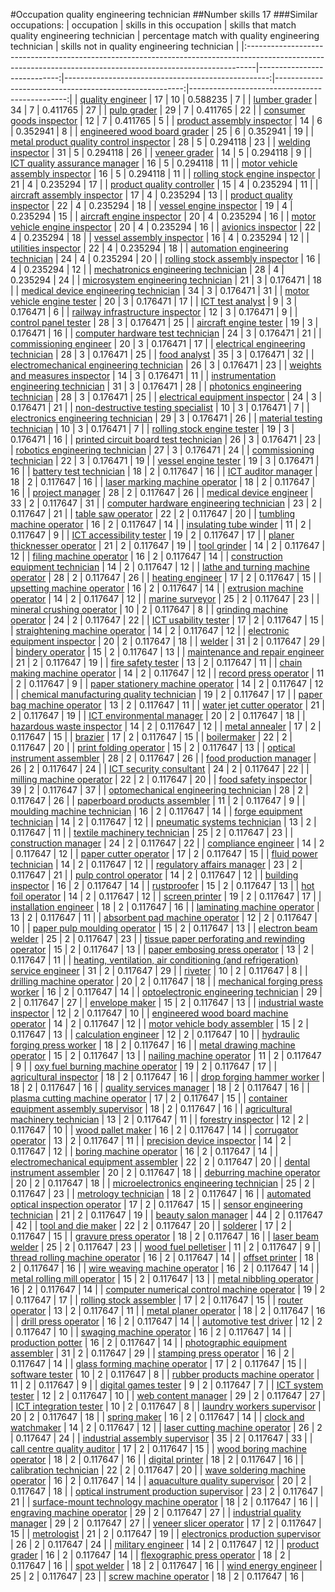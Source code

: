 #Occupation quality engineering technician
##Number skills 17
###Similar occupations:
| occupation                                                                                                                                                    |   skills in this occupation |   skills that match quality engineering technician |   percentage match with quality engineering technician |   skills not in quality engineering technician |
|:--------------------------------------------------------------------------------------------------------------------------------------------------------------|----------------------------:|---------------------------------------------------:|-------------------------------------------------------:|-----------------------------------------------:|
| [quality engineer](quality_engineer.md)                                                                                                                       |                          17 |                                                 10 |                                               0.588235 |                                              7 |
| [lumber grader](lumber_grader.md)                                                                                                                             |                          34 |                                                  7 |                                               0.411765 |                                             27 |
| [pulp grader](pulp_grader.md)                                                                                                                                 |                          29 |                                                  7 |                                               0.411765 |                                             22 |
| [consumer goods inspector](consumer_goods_inspector.md)                                                                                                       |                          12 |                                                  7 |                                               0.411765 |                                              5 |
| [product assembly inspector](product_assembly_inspector.md)                                                                                                   |                          14 |                                                  6 |                                               0.352941 |                                              8 |
| [engineered wood board grader](engineered_wood_board_grader.md)                                                                                               |                          25 |                                                  6 |                                               0.352941 |                                             19 |
| [metal product quality control inspector](metal_product_quality_control_inspector.md)                                                                         |                          28 |                                                  5 |                                               0.294118 |                                             23 |
| [welding inspector](welding_inspector.md)                                                                                                                     |                          31 |                                                  5 |                                               0.294118 |                                             26 |
| [veneer grader](veneer_grader.md)                                                                                                                             |                          14 |                                                  5 |                                               0.294118 |                                              9 |
| [ICT quality assurance manager](ICT_quality_assurance_manager.md)                                                                                             |                          16 |                                                  5 |                                               0.294118 |                                             11 |
| [motor vehicle assembly inspector](motor_vehicle_assembly_inspector.md)                                                                                       |                          16 |                                                  5 |                                               0.294118 |                                             11 |
| [rolling stock engine inspector](rolling_stock_engine_inspector.md)                                                                                           |                          21 |                                                  4 |                                               0.235294 |                                             17 |
| [product quality controller](product_quality_controller.md)                                                                                                   |                          15 |                                                  4 |                                               0.235294 |                                             11 |
| [aircraft assembly inspector](aircraft_assembly_inspector.md)                                                                                                 |                          17 |                                                  4 |                                               0.235294 |                                             13 |
| [product quality inspector](product_quality_inspector.md)                                                                                                     |                          22 |                                                  4 |                                               0.235294 |                                             18 |
| [vessel engine inspector](vessel_engine_inspector.md)                                                                                                         |                          19 |                                                  4 |                                               0.235294 |                                             15 |
| [aircraft engine inspector](aircraft_engine_inspector.md)                                                                                                     |                          20 |                                                  4 |                                               0.235294 |                                             16 |
| [motor vehicle engine inspector](motor_vehicle_engine_inspector.md)                                                                                           |                          20 |                                                  4 |                                               0.235294 |                                             16 |
| [avionics inspector](avionics_inspector.md)                                                                                                                   |                          22 |                                                  4 |                                               0.235294 |                                             18 |
| [vessel assembly inspector](vessel_assembly_inspector.md)                                                                                                     |                          16 |                                                  4 |                                               0.235294 |                                             12 |
| [utilities inspector](utilities_inspector.md)                                                                                                                 |                          22 |                                                  4 |                                               0.235294 |                                             18 |
| [automation engineering technician](automation_engineering_technician.md)                                                                                     |                          24 |                                                  4 |                                               0.235294 |                                             20 |
| [rolling stock assembly inspector](rolling_stock_assembly_inspector.md)                                                                                       |                          16 |                                                  4 |                                               0.235294 |                                             12 |
| [mechatronics engineering technician](mechatronics_engineering_technician.md)                                                                                 |                          28 |                                                  4 |                                               0.235294 |                                             24 |
| [microsystem engineering technician](microsystem_engineering_technician.md)                                                                                   |                          21 |                                                  3 |                                               0.176471 |                                             18 |
| [medical device engineering technician](medical_device_engineering_technician.md)                                                                             |                          34 |                                                  3 |                                               0.176471 |                                             31 |
| [motor vehicle engine tester](motor_vehicle_engine_tester.md)                                                                                                 |                          20 |                                                  3 |                                               0.176471 |                                             17 |
| [ICT test analyst](ICT_test_analyst.md)                                                                                                                       |                           9 |                                                  3 |                                               0.176471 |                                              6 |
| [railway infrastructure inspector](railway_infrastructure_inspector.md)                                                                                       |                          12 |                                                  3 |                                               0.176471 |                                              9 |
| [control panel tester](control_panel_tester.md)                                                                                                               |                          28 |                                                  3 |                                               0.176471 |                                             25 |
| [aircraft engine tester](aircraft_engine_tester.md)                                                                                                           |                          19 |                                                  3 |                                               0.176471 |                                             16 |
| [computer hardware test technician](computer_hardware_test_technician.md)                                                                                     |                          24 |                                                  3 |                                               0.176471 |                                             21 |
| [commissioning engineer](commissioning_engineer.md)                                                                                                           |                          20 |                                                  3 |                                               0.176471 |                                             17 |
| [electrical engineering technician](electrical_engineering_technician.md)                                                                                     |                          28 |                                                  3 |                                               0.176471 |                                             25 |
| [food analyst](food_analyst.md)                                                                                                                               |                          35 |                                                  3 |                                               0.176471 |                                             32 |
| [electromechanical engineering technician](electromechanical_engineering_technician.md)                                                                       |                          26 |                                                  3 |                                               0.176471 |                                             23 |
| [weights and measures inspector](weights_and_measures_inspector.md)                                                                                           |                          14 |                                                  3 |                                               0.176471 |                                             11 |
| [instrumentation engineering technician](instrumentation_engineering_technician.md)                                                                           |                          31 |                                                  3 |                                               0.176471 |                                             28 |
| [photonics engineering technician](photonics_engineering_technician.md)                                                                                       |                          28 |                                                  3 |                                               0.176471 |                                             25 |
| [electrical equipment inspector](electrical_equipment_inspector.md)                                                                                           |                          24 |                                                  3 |                                               0.176471 |                                             21 |
| [non-destructive testing specialist](non-destructive_testing_specialist.md)                                                                                   |                          10 |                                                  3 |                                               0.176471 |                                              7 |
| [electronics engineering technician](electronics_engineering_technician.md)                                                                                   |                          29 |                                                  3 |                                               0.176471 |                                             26 |
| [material testing technician](material_testing_technician.md)                                                                                                 |                          10 |                                                  3 |                                               0.176471 |                                              7 |
| [rolling stock engine tester](rolling_stock_engine_tester.md)                                                                                                 |                          19 |                                                  3 |                                               0.176471 |                                             16 |
| [printed circuit board test technician](printed_circuit_board_test_technician.md)                                                                             |                          26 |                                                  3 |                                               0.176471 |                                             23 |
| [robotics engineering technician](robotics_engineering_technician.md)                                                                                         |                          27 |                                                  3 |                                               0.176471 |                                             24 |
| [commissioning technician](commissioning_technician.md)                                                                                                       |                          22 |                                                  3 |                                               0.176471 |                                             19 |
| [vessel engine tester](vessel_engine_tester.md)                                                                                                               |                          19 |                                                  3 |                                               0.176471 |                                             16 |
| [battery test technician](battery_test_technician.md)                                                                                                         |                          18 |                                                  2 |                                               0.117647 |                                             16 |
| [ICT auditor manager](ICT_auditor_manager.md)                                                                                                                 |                          18 |                                                  2 |                                               0.117647 |                                             16 |
| [laser marking machine operator](laser_marking_machine_operator.md)                                                                                           |                          18 |                                                  2 |                                               0.117647 |                                             16 |
| [project manager](project_manager.md)                                                                                                                         |                          28 |                                                  2 |                                               0.117647 |                                             26 |
| [medical device engineer](medical_device_engineer.md)                                                                                                         |                          33 |                                                  2 |                                               0.117647 |                                             31 |
| [computer hardware engineering technician](computer_hardware_engineering_technician.md)                                                                       |                          23 |                                                  2 |                                               0.117647 |                                             21 |
| [table saw operator](table_saw_operator.md)                                                                                                                   |                          22 |                                                  2 |                                               0.117647 |                                             20 |
| [tumbling machine operator](tumbling_machine_operator.md)                                                                                                     |                          16 |                                                  2 |                                               0.117647 |                                             14 |
| [insulating tube winder](insulating_tube_winder.md)                                                                                                           |                          11 |                                                  2 |                                               0.117647 |                                              9 |
| [ICT accessibility tester](ICT_accessibility_tester.md)                                                                                                       |                          19 |                                                  2 |                                               0.117647 |                                             17 |
| [planer thicknesser operator](planer_thicknesser_operator.md)                                                                                                 |                          21 |                                                  2 |                                               0.117647 |                                             19 |
| [tool grinder](tool_grinder.md)                                                                                                                               |                          14 |                                                  2 |                                               0.117647 |                                             12 |
| [filing machine operator](filing_machine_operator.md)                                                                                                         |                          16 |                                                  2 |                                               0.117647 |                                             14 |
| [construction equipment technician](construction_equipment_technician.md)                                                                                     |                          14 |                                                  2 |                                               0.117647 |                                             12 |
| [lathe and turning machine operator](lathe_and_turning_machine_operator.md)                                                                                   |                          28 |                                                  2 |                                               0.117647 |                                             26 |
| [heating engineer](heating_engineer.md)                                                                                                                       |                          17 |                                                  2 |                                               0.117647 |                                             15 |
| [upsetting machine operator](upsetting_machine_operator.md)                                                                                                   |                          16 |                                                  2 |                                               0.117647 |                                             14 |
| [extrusion machine operator](extrusion_machine_operator.md)                                                                                                   |                          14 |                                                  2 |                                               0.117647 |                                             12 |
| [marine surveyor](marine_surveyor.md)                                                                                                                         |                          25 |                                                  2 |                                               0.117647 |                                             23 |
| [mineral crushing operator](mineral_crushing_operator.md)                                                                                                     |                          10 |                                                  2 |                                               0.117647 |                                              8 |
| [grinding machine operator](grinding_machine_operator.md)                                                                                                     |                          24 |                                                  2 |                                               0.117647 |                                             22 |
| [ICT usability tester](ICT_usability_tester.md)                                                                                                               |                          17 |                                                  2 |                                               0.117647 |                                             15 |
| [straightening machine operator](straightening_machine_operator.md)                                                                                           |                          14 |                                                  2 |                                               0.117647 |                                             12 |
| [electronic equipment inspector](electronic_equipment_inspector.md)                                                                                           |                          20 |                                                  2 |                                               0.117647 |                                             18 |
| [welder](welder.md)                                                                                                                                           |                          31 |                                                  2 |                                               0.117647 |                                             29 |
| [bindery operator](bindery_operator.md)                                                                                                                       |                          15 |                                                  2 |                                               0.117647 |                                             13 |
| [maintenance and repair engineer](maintenance_and_repair_engineer.md)                                                                                         |                          21 |                                                  2 |                                               0.117647 |                                             19 |
| [fire safety tester](fire_safety_tester.md)                                                                                                                   |                          13 |                                                  2 |                                               0.117647 |                                             11 |
| [chain making machine operator](chain_making_machine_operator.md)                                                                                             |                          14 |                                                  2 |                                               0.117647 |                                             12 |
| [record press operator](record_press_operator.md)                                                                                                             |                          11 |                                                  2 |                                               0.117647 |                                              9 |
| [paper stationery machine operator](paper_stationery_machine_operator.md)                                                                                     |                          14 |                                                  2 |                                               0.117647 |                                             12 |
| [chemical manufacturing quality technician](chemical_manufacturing_quality_technician.md)                                                                     |                          19 |                                                  2 |                                               0.117647 |                                             17 |
| [paper bag machine operator](paper_bag_machine_operator.md)                                                                                                   |                          13 |                                                  2 |                                               0.117647 |                                             11 |
| [water jet cutter operator](water_jet_cutter_operator.md)                                                                                                     |                          21 |                                                  2 |                                               0.117647 |                                             19 |
| [ICT environmental manager](ICT_environmental_manager.md)                                                                                                     |                          20 |                                                  2 |                                               0.117647 |                                             18 |
| [hazardous waste inspector](hazardous_waste_inspector.md)                                                                                                     |                          14 |                                                  2 |                                               0.117647 |                                             12 |
| [metal annealer](metal_annealer.md)                                                                                                                           |                          17 |                                                  2 |                                               0.117647 |                                             15 |
| [brazier](brazier.md)                                                                                                                                         |                          17 |                                                  2 |                                               0.117647 |                                             15 |
| [boilermaker](boilermaker.md)                                                                                                                                 |                          22 |                                                  2 |                                               0.117647 |                                             20 |
| [print folding operator](print_folding_operator.md)                                                                                                           |                          15 |                                                  2 |                                               0.117647 |                                             13 |
| [optical instrument assembler](optical_instrument_assembler.md)                                                                                               |                          28 |                                                  2 |                                               0.117647 |                                             26 |
| [food production manager](food_production_manager.md)                                                                                                         |                          26 |                                                  2 |                                               0.117647 |                                             24 |
| [ICT security consultant](ICT_security_consultant.md)                                                                                                         |                          24 |                                                  2 |                                               0.117647 |                                             22 |
| [milling machine operator](milling_machine_operator.md)                                                                                                       |                          22 |                                                  2 |                                               0.117647 |                                             20 |
| [food safety inspector](food_safety_inspector.md)                                                                                                             |                          39 |                                                  2 |                                               0.117647 |                                             37 |
| [optomechanical engineering technician](optomechanical_engineering_technician.md)                                                                             |                          28 |                                                  2 |                                               0.117647 |                                             26 |
| [paperboard products assembler](paperboard_products_assembler.md)                                                                                             |                          11 |                                                  2 |                                               0.117647 |                                              9 |
| [moulding machine technician](moulding_machine_technician.md)                                                                                                 |                          16 |                                                  2 |                                               0.117647 |                                             14 |
| [forge equipment technician](forge_equipment_technician.md)                                                                                                   |                          14 |                                                  2 |                                               0.117647 |                                             12 |
| [pneumatic systems technician](pneumatic_systems_technician.md)                                                                                               |                          13 |                                                  2 |                                               0.117647 |                                             11 |
| [textile machinery technician](textile_machinery_technician.md)                                                                                               |                          25 |                                                  2 |                                               0.117647 |                                             23 |
| [construction manager](construction_manager.md)                                                                                                               |                          24 |                                                  2 |                                               0.117647 |                                             22 |
| [compliance engineer](compliance_engineer.md)                                                                                                                 |                          14 |                                                  2 |                                               0.117647 |                                             12 |
| [paper cutter operator](paper_cutter_operator.md)                                                                                                             |                          17 |                                                  2 |                                               0.117647 |                                             15 |
| [fluid power technician](fluid_power_technician.md)                                                                                                           |                          14 |                                                  2 |                                               0.117647 |                                             12 |
| [regulatory affairs manager](regulatory_affairs_manager.md)                                                                                                   |                          23 |                                                  2 |                                               0.117647 |                                             21 |
| [pulp control operator](pulp_control_operator.md)                                                                                                             |                          14 |                                                  2 |                                               0.117647 |                                             12 |
| [building inspector](building_inspector.md)                                                                                                                   |                          16 |                                                  2 |                                               0.117647 |                                             14 |
| [rustproofer](rustproofer.md)                                                                                                                                 |                          15 |                                                  2 |                                               0.117647 |                                             13 |
| [hot foil operator](hot_foil_operator.md)                                                                                                                     |                          14 |                                                  2 |                                               0.117647 |                                             12 |
| [screen printer](screen_printer.md)                                                                                                                           |                          19 |                                                  2 |                                               0.117647 |                                             17 |
| [installation engineer](installation_engineer.md)                                                                                                             |                          18 |                                                  2 |                                               0.117647 |                                             16 |
| [laminating machine operator](laminating_machine_operator.md)                                                                                                 |                          13 |                                                  2 |                                               0.117647 |                                             11 |
| [absorbent pad machine operator](absorbent_pad_machine_operator.md)                                                                                           |                          12 |                                                  2 |                                               0.117647 |                                             10 |
| [paper pulp moulding operator](paper_pulp_moulding_operator.md)                                                                                               |                          15 |                                                  2 |                                               0.117647 |                                             13 |
| [electron beam welder](electron_beam_welder.md)                                                                                                               |                          25 |                                                  2 |                                               0.117647 |                                             23 |
| [tissue paper perforating and rewinding operator](tissue_paper_perforating_and_rewinding_operator.md)                                                         |                          15 |                                                  2 |                                               0.117647 |                                             13 |
| [paper embosing press operator](paper_embosing_press_operator.md)                                                                                             |                          13 |                                                  2 |                                               0.117647 |                                             11 |
| [heating, ventilation, air conditioning (and refrigeration) service engineer](heating,_ventilation,_air_conditioning_(and_refrigeration)_service_engineer.md) |                          31 |                                                  2 |                                               0.117647 |                                             29 |
| [riveter](riveter.md)                                                                                                                                         |                          10 |                                                  2 |                                               0.117647 |                                              8 |
| [drilling machine operator](drilling_machine_operator.md)                                                                                                     |                          20 |                                                  2 |                                               0.117647 |                                             18 |
| [mechanical forging press worker](mechanical_forging_press_worker.md)                                                                                         |                          16 |                                                  2 |                                               0.117647 |                                             14 |
| [optoelectronic engineering technician](optoelectronic_engineering_technician.md)                                                                             |                          29 |                                                  2 |                                               0.117647 |                                             27 |
| [envelope maker](envelope_maker.md)                                                                                                                           |                          15 |                                                  2 |                                               0.117647 |                                             13 |
| [industrial waste inspector](industrial_waste_inspector.md)                                                                                                   |                          12 |                                                  2 |                                               0.117647 |                                             10 |
| [engineered wood board machine operator](engineered_wood_board_machine_operator.md)                                                                           |                          14 |                                                  2 |                                               0.117647 |                                             12 |
| [motor vehicle body assembler](motor_vehicle_body_assembler.md)                                                                                               |                          15 |                                                  2 |                                               0.117647 |                                             13 |
| [calculation engineer](calculation_engineer.md)                                                                                                               |                          12 |                                                  2 |                                               0.117647 |                                             10 |
| [hydraulic forging press worker](hydraulic_forging_press_worker.md)                                                                                           |                          18 |                                                  2 |                                               0.117647 |                                             16 |
| [metal drawing machine operator](metal_drawing_machine_operator.md)                                                                                           |                          15 |                                                  2 |                                               0.117647 |                                             13 |
| [nailing machine operator](nailing_machine_operator.md)                                                                                                       |                          11 |                                                  2 |                                               0.117647 |                                              9 |
| [oxy fuel burning machine operator](oxy_fuel_burning_machine_operator.md)                                                                                     |                          19 |                                                  2 |                                               0.117647 |                                             17 |
| [agricultural inspector](agricultural_inspector.md)                                                                                                           |                          18 |                                                  2 |                                               0.117647 |                                             16 |
| [drop forging hammer worker](drop_forging_hammer_worker.md)                                                                                                   |                          18 |                                                  2 |                                               0.117647 |                                             16 |
| [quality services manager](quality_services_manager.md)                                                                                                       |                          18 |                                                  2 |                                               0.117647 |                                             16 |
| [plasma cutting machine operator](plasma_cutting_machine_operator.md)                                                                                         |                          17 |                                                  2 |                                               0.117647 |                                             15 |
| [container equipment assembly supervisor](container_equipment_assembly_supervisor.md)                                                                         |                          18 |                                                  2 |                                               0.117647 |                                             16 |
| [agricultural machinery technician](agricultural_machinery_technician.md)                                                                                     |                          13 |                                                  2 |                                               0.117647 |                                             11 |
| [forestry inspector](forestry_inspector.md)                                                                                                                   |                          12 |                                                  2 |                                               0.117647 |                                             10 |
| [wood pallet maker](wood_pallet_maker.md)                                                                                                                     |                          16 |                                                  2 |                                               0.117647 |                                             14 |
| [corrugator operator](corrugator_operator.md)                                                                                                                 |                          13 |                                                  2 |                                               0.117647 |                                             11 |
| [precision device inspector](precision_device_inspector.md)                                                                                                   |                          14 |                                                  2 |                                               0.117647 |                                             12 |
| [boring machine operator](boring_machine_operator.md)                                                                                                         |                          16 |                                                  2 |                                               0.117647 |                                             14 |
| [electromechanical equipment assembler](electromechanical_equipment_assembler.md)                                                                             |                          22 |                                                  2 |                                               0.117647 |                                             20 |
| [dental instrument assembler](dental_instrument_assembler.md)                                                                                                 |                          20 |                                                  2 |                                               0.117647 |                                             18 |
| [deburring machine operator](deburring_machine_operator.md)                                                                                                   |                          20 |                                                  2 |                                               0.117647 |                                             18 |
| [microelectronics engineering technician](microelectronics_engineering_technician.md)                                                                         |                          25 |                                                  2 |                                               0.117647 |                                             23 |
| [metrology technician](metrology_technician.md)                                                                                                               |                          18 |                                                  2 |                                               0.117647 |                                             16 |
| [automated optical inspection operator](automated_optical_inspection_operator.md)                                                                             |                          17 |                                                  2 |                                               0.117647 |                                             15 |
| [sensor engineering technician](sensor_engineering_technician.md)                                                                                             |                          21 |                                                  2 |                                               0.117647 |                                             19 |
| [beauty salon manager](beauty_salon_manager.md)                                                                                                               |                          44 |                                                  2 |                                               0.117647 |                                             42 |
| [tool and die maker](tool_and_die_maker.md)                                                                                                                   |                          22 |                                                  2 |                                               0.117647 |                                             20 |
| [solderer](solderer.md)                                                                                                                                       |                          17 |                                                  2 |                                               0.117647 |                                             15 |
| [gravure press operator](gravure_press_operator.md)                                                                                                           |                          18 |                                                  2 |                                               0.117647 |                                             16 |
| [laser beam welder](laser_beam_welder.md)                                                                                                                     |                          25 |                                                  2 |                                               0.117647 |                                             23 |
| [wood fuel pelletiser](wood_fuel_pelletiser.md)                                                                                                               |                          11 |                                                  2 |                                               0.117647 |                                              9 |
| [thread rolling machine operator](thread_rolling_machine_operator.md)                                                                                         |                          16 |                                                  2 |                                               0.117647 |                                             14 |
| [offset printer](offset_printer.md)                                                                                                                           |                          18 |                                                  2 |                                               0.117647 |                                             16 |
| [wire weaving machine operator](wire_weaving_machine_operator.md)                                                                                             |                          16 |                                                  2 |                                               0.117647 |                                             14 |
| [metal rolling mill operator](metal_rolling_mill_operator.md)                                                                                                 |                          15 |                                                  2 |                                               0.117647 |                                             13 |
| [metal nibbling operator](metal_nibbling_operator.md)                                                                                                         |                          16 |                                                  2 |                                               0.117647 |                                             14 |
| [computer numerical control machine operator](computer_numerical_control_machine_operator.md)                                                                 |                          19 |                                                  2 |                                               0.117647 |                                             17 |
| [rolling stock assembler](rolling_stock_assembler.md)                                                                                                         |                          17 |                                                  2 |                                               0.117647 |                                             15 |
| [router operator](router_operator.md)                                                                                                                         |                          13 |                                                  2 |                                               0.117647 |                                             11 |
| [metal planer operator](metal_planer_operator.md)                                                                                                             |                          18 |                                                  2 |                                               0.117647 |                                             16 |
| [drill press operator](drill_press_operator.md)                                                                                                               |                          16 |                                                  2 |                                               0.117647 |                                             14 |
| [automotive test driver](automotive_test_driver.md)                                                                                                           |                          12 |                                                  2 |                                               0.117647 |                                             10 |
| [swaging machine operator](swaging_machine_operator.md)                                                                                                       |                          16 |                                                  2 |                                               0.117647 |                                             14 |
| [production potter](production_potter.md)                                                                                                                     |                          16 |                                                  2 |                                               0.117647 |                                             14 |
| [photographic equipment assembler](photographic_equipment_assembler.md)                                                                                       |                          31 |                                                  2 |                                               0.117647 |                                             29 |
| [stamping press operator](stamping_press_operator.md)                                                                                                         |                          16 |                                                  2 |                                               0.117647 |                                             14 |
| [glass forming machine operator](glass_forming_machine_operator.md)                                                                                           |                          17 |                                                  2 |                                               0.117647 |                                             15 |
| [software tester](software_tester.md)                                                                                                                         |                          10 |                                                  2 |                                               0.117647 |                                              8 |
| [rubber products machine operator](rubber_products_machine_operator.md)                                                                                       |                          11 |                                                  2 |                                               0.117647 |                                              9 |
| [digital games tester](digital_games_tester.md)                                                                                                               |                           9 |                                                  2 |                                               0.117647 |                                              7 |
| [ICT system tester](ICT_system_tester.md)                                                                                                                     |                          12 |                                                  2 |                                               0.117647 |                                             10 |
| [web content manager](web_content_manager.md)                                                                                                                 |                          29 |                                                  2 |                                               0.117647 |                                             27 |
| [ICT integration tester](ICT_integration_tester.md)                                                                                                           |                          10 |                                                  2 |                                               0.117647 |                                              8 |
| [laundry workers supervisor](laundry_workers_supervisor.md)                                                                                                   |                          20 |                                                  2 |                                               0.117647 |                                             18 |
| [spring maker](spring_maker.md)                                                                                                                               |                          16 |                                                  2 |                                               0.117647 |                                             14 |
| [clock and watchmaker](clock_and_watchmaker.md)                                                                                                               |                          14 |                                                  2 |                                               0.117647 |                                             12 |
| [laser cutting machine operator](laser_cutting_machine_operator.md)                                                                                           |                          26 |                                                  2 |                                               0.117647 |                                             24 |
| [industrial assembly supervisor](industrial_assembly_supervisor.md)                                                                                           |                          35 |                                                  2 |                                               0.117647 |                                             33 |
| [call centre quality auditor](call_centre_quality_auditor.md)                                                                                                 |                          17 |                                                  2 |                                               0.117647 |                                             15 |
| [wood boring machine operator](wood_boring_machine_operator.md)                                                                                               |                          18 |                                                  2 |                                               0.117647 |                                             16 |
| [digital printer](digital_printer.md)                                                                                                                         |                          18 |                                                  2 |                                               0.117647 |                                             16 |
| [calibration technician](calibration_technician.md)                                                                                                           |                          22 |                                                  2 |                                               0.117647 |                                             20 |
| [wave soldering machine operator](wave_soldering_machine_operator.md)                                                                                         |                          16 |                                                  2 |                                               0.117647 |                                             14 |
| [aquaculture quality supervisor](aquaculture_quality_supervisor.md)                                                                                           |                          20 |                                                  2 |                                               0.117647 |                                             18 |
| [optical instrument production supervisor](optical_instrument_production_supervisor.md)                                                                       |                          23 |                                                  2 |                                               0.117647 |                                             21 |
| [surface-mount technology machine operator](surface-mount_technology_machine_operator.md)                                                                     |                          18 |                                                  2 |                                               0.117647 |                                             16 |
| [engraving machine operator](engraving_machine_operator.md)                                                                                                   |                          29 |                                                  2 |                                               0.117647 |                                             27 |
| [industrial quality manager](industrial_quality_manager.md)                                                                                                   |                          29 |                                                  2 |                                               0.117647 |                                             27 |
| [veneer slicer operator](veneer_slicer_operator.md)                                                                                                           |                          17 |                                                  2 |                                               0.117647 |                                             15 |
| [metrologist](metrologist.md)                                                                                                                                 |                          21 |                                                  2 |                                               0.117647 |                                             19 |
| [electronics production supervisor](electronics_production_supervisor.md)                                                                                     |                          26 |                                                  2 |                                               0.117647 |                                             24 |
| [military engineer](military_engineer.md)                                                                                                                     |                          14 |                                                  2 |                                               0.117647 |                                             12 |
| [product grader](product_grader.md)                                                                                                                           |                          16 |                                                  2 |                                               0.117647 |                                             14 |
| [flexographic press operator](flexographic_press_operator.md)                                                                                                 |                          18 |                                                  2 |                                               0.117647 |                                             16 |
| [spot welder](spot_welder.md)                                                                                                                                 |                          18 |                                                  2 |                                               0.117647 |                                             16 |
| [wind energy engineer](wind_energy_engineer.md)                                                                                                               |                          25 |                                                  2 |                                               0.117647 |                                             23 |
| [screw machine operator](screw_machine_operator.md)                                                                                                           |                          18 |                                                  2 |                                               0.117647 |                                             16 |

